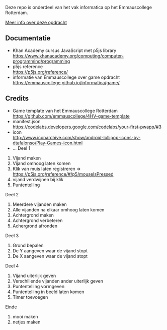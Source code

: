 Deze repo is onderdeel van het vak informatica op het Emmauscollege Rotterdam.

[Meer info over deze opdracht](https://informatica.emmauscollege.nl/)

## Documentatie
- Khan Academy cursus JavaScript met p5js library <br>
https://www.khanacademy.org/computing/computer-programming/programming
- p5js reference <br>
https://p5js.org/reference/
- informatie van Emmauscollege over game opdracht <br>
https://emmauscollege.github.io/informatica/game/

## Credits
- Game template van het Emmauscollege Rotterdam <br>
        https://github.com/emmauscollege/4HV-game-template
- manifest.json <br>
        https://codelabs.developers.google.com/codelabs/your-first-pwapp/#3
- icon <br>
        http://www.iconarchive.com/show/android-lollipop-icons-by-dtafalonso/Play-Games-icon.html
- ...
Deel 1

1. Vijand maken
2. Vijand omhoog laten komen
3. Klik van muis laten registreren => https://p5js.org/reference/#/p5/mouseIsPressed
4. vijand verdwijnen bij klik
5. Puntentelling

Deel 2

1. Meerdere vijanden maken
2. Alle vijanden na elkaar omhoog laten komen
3. Achtergrond maken
4. Achtergrond verbeteren
5. Achergrond afronden

Deel 3

1. Grond bepalen
2. De Y aangeven waar de vijand stopt
3. De X aangeven waar de vijand stopt


Deel 4

1. Vijand uiterlijk geven
2. Verschillende vijanden ander uiterlijk geven
3. Puntentelling vormgeven
4. Puntentelling in beeld laten komen
5. Timer toevoegen


Einde

1. mooi maken
2. netjes maken